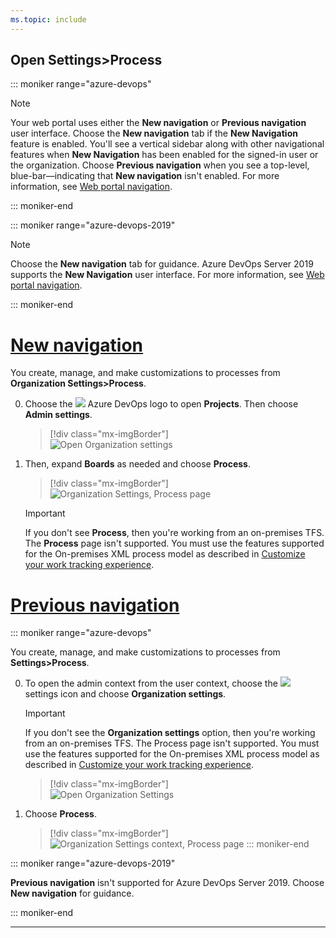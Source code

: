 ```yaml
---
ms.topic: include
---
```


<a id="open-process-wit">  </a>
## Open Settings>Process

::: moniker range="azure-devops"

> [!NOTE]
> Your web portal uses either the **New navigation** or **Previous navigation** user interface. Choose the **New navigation** tab if the **New Navigation** feature is enabled. You'll see a vertical sidebar along with other navigational features when **New Navigation** has been enabled for the signed-in user or the organization. Choose **Previous navigation** when you see a top-level, blue-bar&mdash;indicating that **New navigation** isn't enabled. For more information, see [Web portal navigation](/azure/devops/project/navigation/index).  

::: moniker-end

::: moniker range="azure-devops-2019"

> [!NOTE]
> Choose the **New navigation** tab for guidance. Azure DevOps Server 2019 supports the **New Navigation** user interface. For more information, see [Web portal navigation](/azure/devops/project/navigation/index).  
 
::: moniker-end

# [New navigation](#tab/new-nav)

You create, manage, and make customizations to processes from **Organization Settings>Process**. 

0. Choose the ![ ](/azure/devops/_img/icons/project-icon.png) Azure DevOps logo to open **Projects**. Then choose **Admin settings**. 

	> [!div class="mx-imgBorder"]  
	> ![Open Organization settings](/azure/devops/_shared/_img/settings/open-admin-settings-vert.png)  

0. Then, expand **Boards** as needed and choose **Process**. 
   
	> [!div class="mx-imgBorder"]  
	> ![Organization Settings, Process page](/azure/devops/organizations/settings/work/_img/process/open-process-page-vert.png) 

	> [!IMPORTANT]  
	>If you don't see **Process**, then you're working from an on-premises TFS. The **Process** page isn't supported. You must use the features supported for the On-premises XML process model as described in [Customize your work tracking experience](/azure/devops/reference/customize-work).


# [Previous navigation](#tab/previous-nav)

::: moniker range="azure-devops"  

You create, manage, and make customizations to processes from **Settings>Process**. 

0. To open the admin context from the user context, choose the ![ ](/azure/devops/_img/icons/gear_icon.png) settings icon and choose **Organization settings**.
 
	> [!IMPORTANT]  
	> If you don't see the **Organization settings** option, then you're working from an on-premises TFS. The Process page isn't supported. You must use the features supported for the On-premises XML process model as described in [Customize your work tracking experience](/azure/devops/reference/customize-work).
	
	> [!div class="mx-imgBorder"]  
	> ![Open Organization Settings](/azure/devops/_shared/_img/settings/open-account-settings.png)   

0. Choose **Process**. 
   
	> [!div class="mx-imgBorder"]  
	> ![Organization Settings context, Process page](/azure/devops/organizations/settings/work/_img/process/open-process-page.png) 
::: moniker-end

::: moniker range="azure-devops-2019"

**Previous navigation** isn't supported for Azure DevOps Server 2019. Choose **New navigation** for guidance.

::: moniker-end

---

